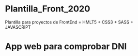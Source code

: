 # Plantilla_Front_2020
Plantilla para proyectos de FrontEnd = HMLT5 + CSS3 + SASS + JAVASCRIPT
# App web para comprobar DNI
